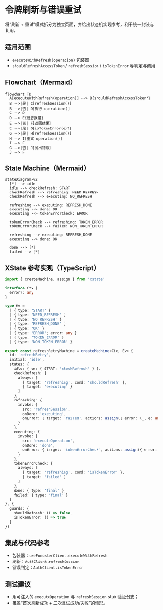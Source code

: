 # 令牌刷新与错误重试

将“刷新 + 重试”模式拆分为独立页面，并给出状态机实现参考，利于统一封装与复用。

## 适用范围
- `executeWithRefresh(operation)` 包装器
- `shouldRefreshAccessToken` / `refreshSession` / `isTokenError` 等判定与调用

## Flowchart（Mermaid）
```mermaid
flowchart TD
  A[executeWithRefresh(operation)] --> B{shouldRefreshAccessToken?}
  B -->|是| C[refreshSession()]
  B -->|否| D[执行 operation()]
  C --> D
  D --> E{是否报错}
  E -->|否| F[返回结果]
  E -->|是| G{isTokenError(e)?}
  G -->|是| H[refreshSession()]
  H --> I[重试 operation()]
  I --> F
  G -->|否| J[抛出错误]
  J --> F
```

## State Machine（Mermaid）
```mermaid
stateDiagram-v2
  [*] --> idle
  idle --> checkRefresh: START
  checkRefresh --> refreshing: NEED_REFRESH
  checkRefresh --> executing: NO_REFRESH

  refreshing --> executing: REFRESH_DONE
  executing --> done: OK
  executing --> tokenErrorCheck: ERROR

  tokenErrorCheck --> refreshing: TOKEN_ERROR
  tokenErrorCheck --> failed: NON_TOKEN_ERROR

  refreshing --> executing: REFRESH_DONE
  executing --> done: OK

  done --> [*]
  failed --> [*]
```

## XState 参考实现（TypeScript）
```ts
import { createMachine, assign } from 'xstate'

interface Ctx {
  error?: any
}

type Ev =
  | { type: 'START' }
  | { type: 'NEED_REFRESH' }
  | { type: 'NO_REFRESH' }
  | { type: 'REFRESH_DONE' }
  | { type: 'OK' }
  | { type: 'ERROR'; error: any }
  | { type: 'TOKEN_ERROR' }
  | { type: 'NON_TOKEN_ERROR' }

export const refreshRetryMachine = createMachine<Ctx, Ev>({
  id: 'refreshRetry',
  initial: 'idle',
  states: {
    idle: { on: { START: 'checkRefresh' } },
    checkRefresh: {
      always: [
        { target: 'refreshing', cond: 'shouldRefresh' },
        { target: 'executing' }
      ]
    },
    refreshing: {
      invoke: {
        src: 'refreshSession',
        onDone: 'executing',
        onError: { target: 'failed', actions: assign({ error: (_, e: any) => e.data }) }
      }
    },
    executing: {
      invoke: {
        src: 'executeOperation',
        onDone: 'done',
        onError: { target: 'tokenErrorCheck', actions: assign({ error: (_, e: any) => e.data }) }
      }
    },
    tokenErrorCheck: {
      always: [
        { target: 'refreshing', cond: 'isTokenError' },
        { target: 'failed' }
      ]
    },
    done: { type: 'final' },
    failed: { type: 'final' }
  }
}, {
  guards: {
    shouldRefresh: () => false,
    isTokenError: () => true
  }
})
```

## 集成与代码参考
- 包装器：`useFonosterClient.executeWithRefresh`
- 刷新：`AuthClient.refreshSession`
- 错误判定：`AuthClient.isTokenError`

## 测试建议
- 用可注入的 `executeOperation` 与 `refreshSession` stub 验证分支；
- 覆盖“首次刷新成功 + 二次重试成功/失败”的情形。
